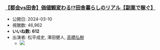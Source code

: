 ### [【都会vs田舎】価値観変わる!?田舎暮らしのリアル【副業で稼ぐ】](https://www.youtube.com/watch?v=ep9xEtUg3qE)
-   公開日: 2024-03-10
-   視聴数: 46,962
-   **いいね数: 612**
-   出演者: 松平成史, 澤田健人, [高橋弘樹](/rehacq_fan/people/高橋弘樹 "wikilink")
    - [![](https://img.youtube.com/vi/ep9xEtUg3qE/hqdefault.jpg)](https://www.youtube.com/watch?v=ep9xEtUg3qE)

